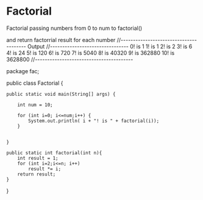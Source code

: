 # Factorial
Factorial
passing numbers from 0 to num to factorial()

and return factorrial result for each number
//---------------------------------------
Output
//--------------------------------
0! is 1
1! is 1
2! is 2
3! is 6
4! is 24
5! is 120
6! is 720
7! is 5040
8! is 40320
9! is 362880
10! is 3628800
//----------------------------------------

package fac;

public class Factorial {
	
	public static void main(String[] args) {
		
		int num = 10;
		
		for (int i=0; i<=num;i++) {
			System.out.println( i + "! is " + factorial(i));
		}
		
		
	}
	
	public static int factorial(int n){
		int result = 1;
		for (int i=2;i<=n; i++)
			result *= i;
		return result;
	}

}
